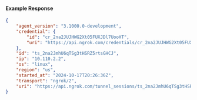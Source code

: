 <!-- Code generated for API Clients. DO NOT EDIT. -->

#### Example Response

```json
{
	"agent_version": "3.1000.0-development",
	"credential": {
		"id": "cr_2na2JUJHWG2Xt05FUXJDl7UooHT",
		"uri": "https://api.ngrok.com/credentials/cr_2na2JUJHWG2Xt05FUXJDl7UooHT"
	},
	"id": "ts_2na2JmhU6qTSg3tHSRZ5rtsGHCJ",
	"ip": "10.110.2.2",
	"os": "linux",
	"region": "us",
	"started_at": "2024-10-17T20:26:36Z",
	"transport": "ngrok/2",
	"uri": "https://api.ngrok.com/tunnel_sessions/ts_2na2JmhU6qTSg3tHSRZ5rtsGHCJ"
}
```

